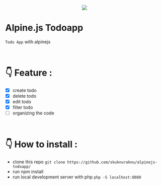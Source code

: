 
<p align="center">
<img src="https://media.tenor.com/kLSciCe9OP4AAAAC/patrick-star-spongebob.gif"/></p>

# Alpine.js Todoapp
`Todo App` with alpinejs

<br>

# 👇 Feature :
- [x] create todo
- [x] delete todo
- [x] edit todo
- [x] filter todo
- [ ] organizing the code 

<br>

# 👇 How to install :
- clone this repo ` git clone https://github.com/skuknuraknu/alpinejs-todoapp/ ` <br>
- run npm install <br>
- run local development server with php ` php -S localhost:8080 ` <br>

<br>
